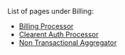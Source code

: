 List of pages under Billing:
- [Billing Processor](\Orphaned-pages\Billing\Billing-Processor)
- [Clearent Auth Processor](\Orphaned-pages\Billing\Clearent-Auth-Processor)
- [Non Transactional Aggregator](\Orphaned-pages\Billing\Non-Transactional-Aggregator)

 



